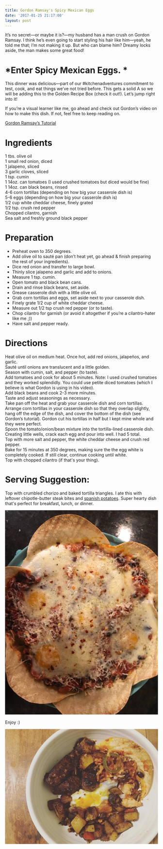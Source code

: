 ```yaml
---
title: Gordon Ramsay's Spicy Mexican Eggs
date: '2017-01-25 21:17:00'
layout: post
---
```

It’s no secret—or maybe it is?—my husband has a man crush on Gordon Ramsay. I think he’s even going to start styling his hair like him—yeah, he told me that; I’m not making it up. But who can blame him? Dreamy locks aside, the man makes some great food!

# *Enter Spicy Mexican Eggs. *

This dinner was delicious—part of our #kitchenadventures commitment to test, cook, and eat things we’ve not tried before. This gets a solid A so we will be adding this to the Golden Recipe Box (check it out!). Let’s jump right into it!

If you’re a visual learner like me, go ahead and check out Gordon’s video on how to make this dish. If not, feel free to keep reading on. 

[Gordon Ramsay’s Tutorial](https://www.youtube.com/watch?v=RplHSEiNB7s&index=12&t=55s&list=PLYG-i702AehO_tnJqQZlj2Bpy1fHc6feP)

# Ingredients
1 tbs. olive oil  
1 small red onion, diced  
1 jalapeno, sliced  
3 garlic cloves, sliced  
1 tsp. cumin  
1 14oz. can tomatoes (I used crushed tomatoes but diced would be fine)  
1 14oz. can black beans, rinsed  
4-6 corn tortillas (depending on how big your casserole dish is)  
5-6 eggs (depending on how big your casserole dish is)  
1/2 cup white cheddar cheese, finely grated  
1/2 tsp. crush red pepper  
Chopped cilantro, garnish  
Sea salt and freshly ground black pepper

# Preparation

*   Preheat oven to 350 degrees.
*   Add olive oil to sauté pan (don’t heat yet, go ahead & finish preparing the rest of your ingredients).
*   Dice red onion and transfer to large bowl.
*   Thinly slice jalapeno and garlic and add to onions.
*   Measure 1 tsp. cumin.
*   Open tomato and black bean cans.
*   Drain and rinse black beans, set aside.
*   Grease casserole dish with a little olive oil.
*   Grab corn tortillas and eggs, set aside next to your casserole dish.
*   Finely grate 1/2 cup of white cheddar cheese.
*   Measure out 1/2 tsp crush red pepper (or to taste).
*   Chop cilantro for garnish (or avoid it altogether if you’re a cilantro-hater like me ;))
*   Have salt and pepper ready.

# Directions

Heat olive oil on medium heat. Once hot, add red onions, jalapeños, and garlic.  
Sauté until onions are translucent and a little golden.  
Season with cumin, salt, and pepper (to taste).  
Add tomatoes and cook for about 5 minutes. Note: I used crushed tomatoes and they worked splendidly. You could use petite diced tomatoes (which I believe is what Gordon is using in his video).  
Add black beans and cook 2-3 more minutes.  
Taste and adjust seasonings as necessary.  
Take pan off the heat and grab your casserole dish and corn tortillas.  
Arrange corn tortillas in your casserole dish so that they overlap slightly, hang off the edge of the dish, and cover the bottom of the dish (see Gordon’s tutorial). Gordon cut his tortillas in half but I kept mine whole and they were perfect.  
Spoon the tomato/onion/bean mixture into the tortilla-lined casserole dish.  
Creating little wells, crack each egg and pour into well. I had 5 total.  
Top with more salt and pepper, the white cheddar cheese and crush red pepper.  
Bake for 15 minutes at 350 degrees, making sure the the egg white is completely cooked. If still clear, continue cooking until white.  
Top with chopped cilantro (if that's your thing).

# Serving Suggestion:

Top with crumbled chorizo and baked tortilla triangles. I ate this with leftover chipotle-butter steak bites and [spanish potatoes](http://bethanygearee.com/2017/01/20/spanish-breakfast-bibimbap.html). Super hearty dish that's perfect for breakfast, lunch, or dinner. 

![](/uploads/2017/01/26/IMG_6113-4.JPG)

Enjoy :)

![](/uploads/2017/01/26/mexican%20eggs-1.jpg)